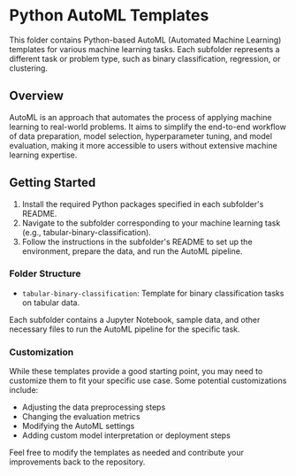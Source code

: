 
# Python AutoML Templates

This folder contains Python-based AutoML (Automated Machine Learning) templates for various machine learning tasks. Each subfolder represents a different task or problem type, such as binary classification, regression, or clustering.

## Overview

AutoML is an approach that automates the process of applying machine learning to real-world problems. It aims to simplify the end-to-end workflow of data preparation, model selection, hyperparameter tuning, and model evaluation, making it more accessible to users without extensive machine learning expertise.


## Getting Started

1. Install the required Python packages specified in each subfolder's README.
2. Navigate to the subfolder corresponding to your machine learning task (e.g., tabular-binary-classification).
3. Follow the instructions in the subfolder's README to set up the environment, prepare the data, and run the AutoML pipeline.

### Folder Structure

- `tabular-binary-classification`: Template for binary classification tasks on tabular data.

Each subfolder contains a Jupyter Notebook, sample data, and other necessary files to run the AutoML pipeline for the specific task.

### Customization

While these templates provide a good starting point, you may need to customize them to fit your specific use case. Some potential customizations include:

- Adjusting the data preprocessing steps
- Changing the evaluation metrics
- Modifying the AutoML settings
- Adding custom model interpretation or deployment steps

Feel free to modify the templates as needed and contribute your improvements back to the repository.